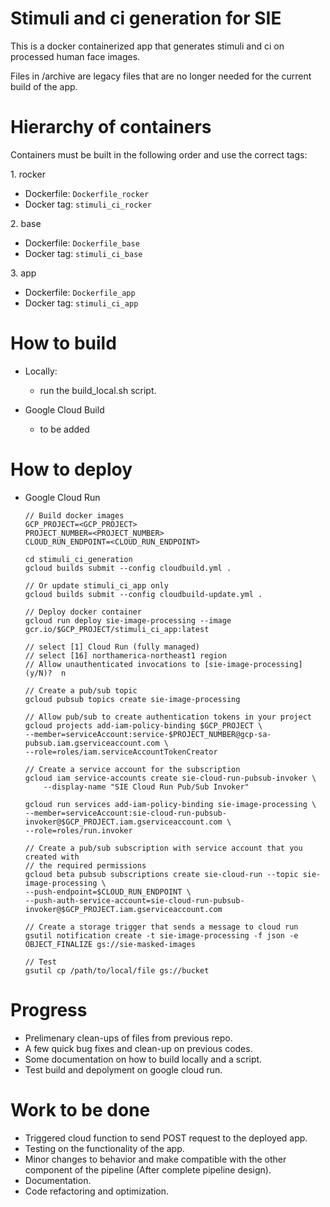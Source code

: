 # Stimuli and ci generation for SIE

This is a docker containerized app that generates stimuli and ci on processed human face images.

Files in /archive are legacy files that are no longer needed for the current build of the app.

# Hierarchy of containers
Containers must be built in the following order and use the correct tags:

1\. rocker
- Dockerfile: `Dockerfile_rocker`
- Docker tag: `stimuli_ci_rocker`

2\. base
- Dockerfile: `Dockerfile_base`
- Docker tag: `stimuli_ci_base`

3\. app
- Dockerfile: `Dockerfile_app`
- Docker tag: `stimuli_ci_app`

# How to build
- Locally: 
  - run the build_local.sh script.

- Google Cloud Build
  - to be added

# How to deploy
- Google Cloud Run
    ```
    // Build docker images
    GCP_PROJECT=<GCP_PROJECT>
    PROJECT_NUMBER=<PROJECT_NUMBER>
    CLOUD_RUN_ENDPOINT=<CLOUD_RUN_ENDPOINT>

    cd stimuli_ci_generation
    gcloud builds submit --config cloudbuild.yml .

    // Or update stimuli_ci_app only
    gcloud builds submit --config cloudbuild-update.yml .

    // Deploy docker container
    gcloud run deploy sie-image-processing --image gcr.io/$GCP_PROJECT/stimuli_ci_app:latest

    // select [1] Cloud Run (fully managed)
    // select [16] northamerica-northeast1 region
    // Allow unauthenticated invocations to [sie-image-processing] (y/N)?  n

    // Create a pub/sub topic
    gcloud pubsub topics create sie-image-processing

    // Allow pub/sub to create authentication tokens in your project
    gcloud projects add-iam-policy-binding $GCP_PROJECT \
    --member=serviceAccount:service-$PROJECT_NUMBER@gcp-sa-pubsub.iam.gserviceaccount.com \
    --role=roles/iam.serviceAccountTokenCreator

    // Create a service account for the subscription
    gcloud iam service-accounts create sie-cloud-run-pubsub-invoker \
        --display-name "SIE Cloud Run Pub/Sub Invoker"

    gcloud run services add-iam-policy-binding sie-image-processing \
    --member=serviceAccount:sie-cloud-run-pubsub-invoker@$GCP_PROJECT.iam.gserviceaccount.com \
    --role=roles/run.invoker
   
    // Create a pub/sub subscription with service account that you created with
    // the required permissions
    gcloud beta pubsub subscriptions create sie-cloud-run --topic sie-image-processing \
    --push-endpoint=$CLOUD_RUN_ENDPOINT \
    --push-auth-service-account=sie-cloud-run-pubsub-invoker@$GCP_PROJECT.iam.gserviceaccount.com

    // Create a storage trigger that sends a message to cloud run
    gsutil notification create -t sie-image-processing -f json -e OBJECT_FINALIZE gs://sie-masked-images

    // Test
    gsutil cp /path/to/local/file gs://bucket
    ```



# Progress
 - Prelimenary clean-ups of files from previous repo.
 - A few quick bug fixes and clean-up on previous codes.
 - Some documentation on how to build locally and a script.
 - Test build and depolyment on google cloud run.

# Work to be done
* Triggered cloud function to send POST request to the deployed app.
* Testing on the functionality of the app.
* Minor changes to behavior and make compatible with the other component of the pipeline (After complete pipeline design).
* Documentation.
* Code refactoring and optimization.